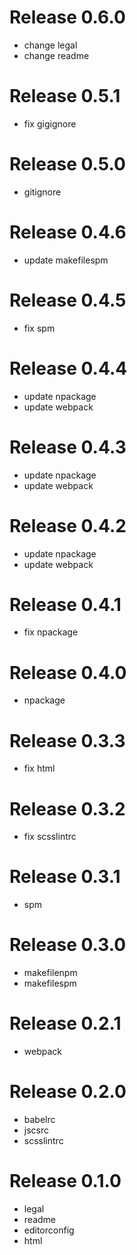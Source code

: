 # Release 0.6.0

- change legal
- change readme

# Release 0.5.1

- fix gigignore

# Release 0.5.0

- gitignore

# Release 0.4.6

- update makefilespm

# Release 0.4.5

- fix spm

# Release 0.4.4

- update npackage
- update webpack

# Release 0.4.3

- update npackage
- update webpack

# Release 0.4.2

- update npackage
- update webpack

# Release 0.4.1

- fix npackage

# Release 0.4.0

- npackage

# Release 0.3.3

- fix html

# Release 0.3.2

- fix scsslintrc

# Release 0.3.1

- spm

# Release 0.3.0

- makefilenpm
- makefilespm

# Release 0.2.1

- webpack

# Release 0.2.0

- babelrc
- jscsrc
- scsslintrc

# Release 0.1.0

- legal
- readme
- editorconfig
- html
